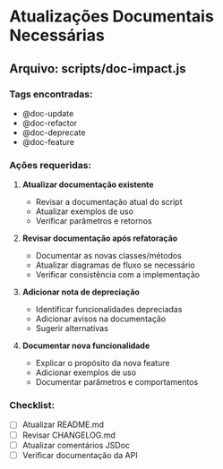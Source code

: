 # Atualizações Documentais Necessárias

## Arquivo: scripts/doc-impact.js

### Tags encontradas:
- @doc-update
- @doc-refactor 
- @doc-deprecate
- @doc-feature

### Ações requeridas:

1. **Atualizar documentação existente**
   - Revisar a documentação atual do script
   - Atualizar exemplos de uso
   - Verificar parâmetros e retornos

2. **Revisar documentação após refatoração**
   - Documentar as novas classes/métodos
   - Atualizar diagramas de fluxo se necessário
   - Verificar consistência com a implementação

3. **Adicionar nota de depreciação**  
   - Identificar funcionalidades depreciadas
   - Adicionar avisos na documentação
   - Sugerir alternativas

4. **Documentar nova funcionalidade**
   - Explicar o propósito da nova feature
   - Adicionar exemplos de uso
   - Documentar parâmetros e comportamentos

### Checklist:
- [ ] Atualizar README.md
- [ ] Revisar CHANGELOG.md
- [ ] Atualizar comentários JSDoc
- [ ] Verificar documentação da API
